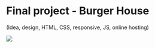 # Final project - Burger House

(Idea, design, HTML, CSS, responsive, JS, online hosting)

<img src="https://i.ibb.co/tCW8bP5/preview.jpg">
